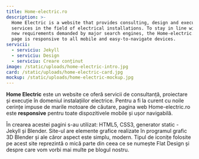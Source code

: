 ```yaml
---
title: Home-electric.ro
description: >-
  Home Electric is a website that provides consulting, design and execution
  services in the field of electrical installations. To stay in line with the
  new requirements demanded by major search engines, the Home-electric.com web
  page is responsive to all mobile and easy-to-navigate devices.
servicii:
  - serviciu: Jekyll
  - serviciu: Design
  - serviciu: Creare conținut
image: /static/uploads/home-electric-intro.jpg
card: /static/uploads/home-electric-card.jpg
mockup: /static/uploads/home-electric-mockup.jpg
---
```

**Home Electric** este un website ce oferă servicii de consultanță, proiectare și execuție în domeniul instalațiilor electrice. Pentru a fi la curent cu noile cerințe impuse de marile motoare de căutare, pagina web Home-electric.ro este **responsive** pentru toate dispozitivele mobile și ușor navigabilă.



În crearea acestei pagini s-au utilizat: HTML5, CSS3, generator static - Jekyll  și Blender. Site-ul are elemente grafice realizate în programul grafic 3D Blender și ale căror aspect este simplu, modern. Tipul de iconițe folosite pe acest site reprezintă o mică parte din ceea ce se numește Flat Design și despre care vom vorbi mai multe pe blogul nostru.
